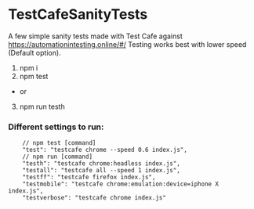 # TestCafeSanityTests

A few simple sanity tests made with Test Cafe against https://automationintesting.online/#/
Testing works best with lower speed (Default option).

1. npm i
2. npm test

- or

3. npm run testh

### Different settings to run:

```
    // npm test [command]
    "test": "testcafe chrome --speed 0.6 index.js",
    // npm run [command]
    "testh": "testcafe chrome:headless index.js",
    "testall": "testcafe all --speed 1 index.js",
    "testff": "testcafe firefox index.js",
    "testmobile": "testcafe chrome:emulation:device=iphone X index.js",
    "testverbose": "testcafe chrome index.js"
```
